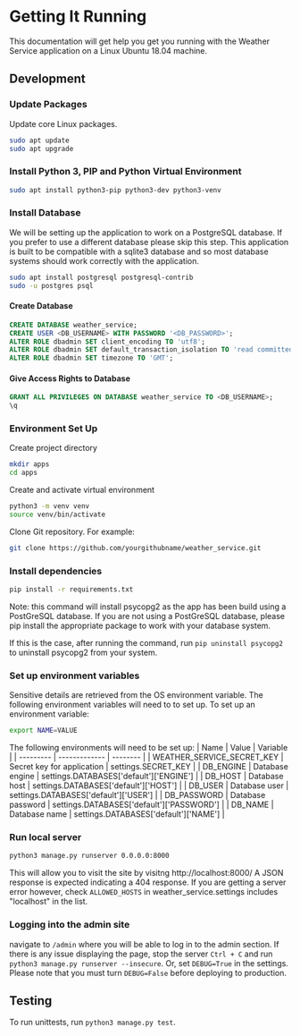 # Getting It Running
This documentation will get help you get you running with the Weather Service application on a Linux Ubuntu 18.04 machine.

## Development
### Update Packages
Update core Linux packages.
```bash
sudo apt update
sudo apt upgrade
```

### Install Python 3, PIP and Python Virtual Environment
```bash
sudo apt install python3-pip python3-dev python3-venv
```

### Install Database
We will be setting up the application to work on a PostgreSQL database. If you prefer to use a different database please skip this step. This application is built to be compatible with a sqlite3 database and so most database systems should work correctly with the application.

```bash
sudo apt install postgresql postgresql-contrib
sudo -u postgres psql
```

#### Create Database
```sql
CREATE DATABASE weather_service;
CREATE USER <DB_USERNAME> WITH PASSWORD '<DB_PASSWORD>';
ALTER ROLE dbadmin SET client_encoding TO 'utf8';
ALTER ROLE dbadmin SET default_transaction_isolation TO 'read committed';
ALTER ROLE dbadmin SET timezone TO 'GMT';
```

#### Give Access Rights to Database
```sql
GRANT ALL PRIVILEGES ON DATABASE weather_service TO <DB_USERNAME>;
\q
```

### Environment Set Up
Create project directory
```bash
mkdir apps
cd apps
```

Create and activate virtual environment
```bash
python3 -m venv venv
source venv/bin/activate
```

Clone Git repository. For example:
```bash
git clone https://github.com/yourgithubname/weather_service.git
```

### Install dependencies
```bash
pip install -r requirements.txt
```
Note: this command will install psycopg2 as the app has been build using a PostGreSQL database. If you are not using a PostGreSQL database, please pip install the appropriate package to work with your database system.

If this is the case, after running the command, run `pip uninstall psycopg2` to uninstall psycopg2 from your system.

### Set up environment variables
Sensitive details are retrieved from the OS environment variable.
The following environment variables will need to to set up.
To set up an environment variable:
```bash
export NAME=VALUE
```
The following environments will need to be set up:
| Name      | Value         | Variable |
| --------- | ------------- | -------- |
| WEATHER_SERVICE_SECRET_KEY | Secret key for application | settings.SECRET_KEY |
| DB_ENGINE | Database engine | settings.DATABASES['default']['ENGINE'] |
| DB_HOST   | Database host   | settings.DATABASES['default']['HOST'] |
| DB_USER   | Database user   | settings.DATABASES['default']['USER'] |
| DB_PASSWORD   | Database password   | settings.DATABASES['default']['PASSWORD'] |
| DB_NAME   | Database name   | settings.DATABASES['default']['NAME'] |


### Run local server
```bash
python3 manage.py runserver 0.0.0.0:8000
```
This will allow you to visit the site by visitng http://localhost:8000/
A JSON response is expected indicating a 404 response. If you are getting a server error however, check `ALLOWED_HOSTS` in weather_service.settings includes "localhost" in the list.

### Logging into the admin site
navigate to `/admin` where you will be able to log in to the admin section. If there is any issue displaying the page, stop the server `Ctrl + C` and run `python3 manage.py runserver --insecure`. Or, set `DEBUG=True` in the settings.
Please note that you must turn `DEBUG=False` before deploying to production.

## Testing
To run unittests, run `python3 manage.py test`.
